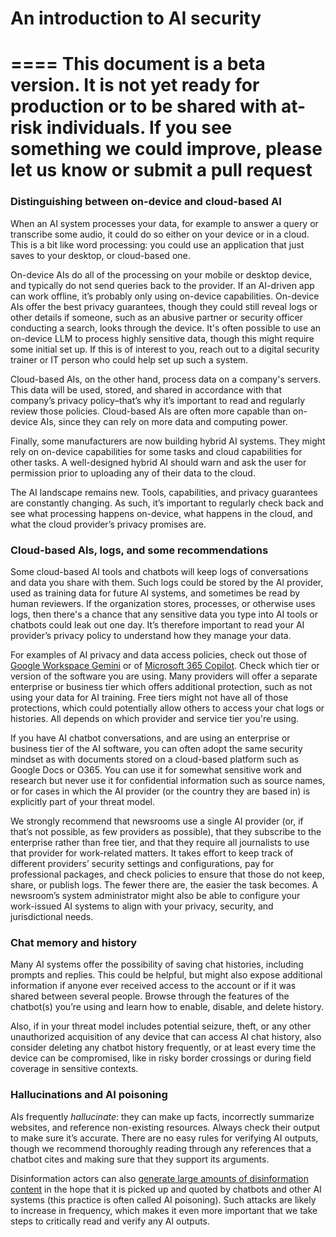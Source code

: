 # An introduction to AI security

====
**This document is a beta version. It is not yet ready for production or to be shared with at-risk individuals. If you see something we could improve, please let us know or submit a pull request**
====

### Distinguishing between on-device and cloud-based AI

When an AI system processes your data, for example to answer a query or transcribe some audio, it could do so either on your device or in a cloud. This is a bit like word processing: you could use an application that just saves to your desktop, or cloud-based one.

On-device AIs do all of the processing on your mobile or desktop device, and typically do not send queries back to the provider. If an AI-driven app can work offline, it’s probably only using on-device capabilities. On-device AIs offer the best privacy guarantees, though they could still reveal logs or other details if someone, such as an abusive partner or security officer conducting a search, looks through the device. It's often possible to use an on-device LLM to process highly sensitive data, though this might require some initial set up. If this is of interest to you, reach out to a digital security trainer or IT person who could help set up such a system.

Cloud-based AIs, on the other hand, process data on a company's servers. This data will be used, stored, and shared in accordance with that company’s privacy policy–that’s why it’s important to read and regularly review those policies. Cloud-based AIs are often more capable than on-device AIs, since they can rely on more data and computing power.

Finally, some manufacturers are now building hybrid AI systems. They might rely on on-device capabilities for some tasks and cloud capabilities for other tasks. A well-designed hybrid AI should warn and ask the user for permission prior to uploading any of their data to the cloud.

The AI landscape remains new. Tools, capabilities, and privacy guarantees are constantly changing. As such, it’s important to regularly check back and see what processing happens on-device, what happens in the cloud, and what the cloud provider’s privacy promises are.

### Cloud-based AIs, logs, and some recommendations

Some cloud-based AI tools and chatbots will keep logs of conversations and data you share with them. Such logs could be stored by the AI provider, used as training data for future AI systems, and sometimes be read by human reviewers. If the organization stores, processes, or otherwise uses logs, then there's a chance that any sensitive data you type into AI tools or chatbots could leak out one day. It’s therefore important to read your AI provider’s privacy policy to understand how they manage your data.

For examples of AI privacy and data access policies, check out those of [Google Workspace Gemini](https://support.google.com/a/answer/15706919?) or of [Microsoft 365 Copilot](https://learn.microsoft.com/en-us/copilot/microsoft-365/microsoft-365-copilot-privacy). Check which tier or version of the software you are using. Many providers will offer a separate enterprise or business tier which offers additional protection, such as not using your data for AI training.
Free tiers might not have all of those protections, which could potentially allow others to access your chat logs or histories. All depends on which provider and service tier you're using.

If you have AI chatbot conversations, and are using an enterprise or business tier of the AI software, you can often adopt the same security mindset as with documents stored on a cloud-based platform such as Google Docs or O365. You can use it for somewhat sensitive work and research but never use it for confidential information such as source names, or for cases in which the AI provider (or the country they are based in) is explicitly part of your threat model.

We strongly recommend that newsrooms use a single AI provider (or, if that’s not possible, as few providers as possible), that they subscribe to the enterprise rather than free tier, and that they require all journalists to use that provider for work-related matters.
It takes effort to keep track of different providers’ security settings and configurations, pay for professional packages, and check policies to ensure that those do not keep, share, or publish logs. The fewer there are, the easier the task becomes. A newsroom’s system administrator might also be able to configure your work-issued AI systems to align with your privacy, security, and jurisdictional needs.

### Chat memory and history

Many AI systems offer the possibility of saving chat histories, including prompts and replies. This could be helpful, but might also expose additional information if anyone ever received access to the account or if it was shared between several people. Browse through the features of the chatbot(s) you’re using and learn how to enable, disable, and delete history.

Also, if in your threat model includes potential seizure, theft, or any other unauthorized acquisition of any device that can access AI chat history, also consider deleting any chatbot history frequently, or at least every time the device can be compromised, like in risky border crossings or during field coverage in sensitive contexts.

### Hallucinations and AI poisoning

AIs frequently *hallucinate*: they can make up facts, incorrectly summarize websites, and reference non-existing resources. Always check their output to make sure it’s accurate. There are no easy rules for verifying AI outputs, though we recommend thoroughly reading through any references that a chatbot cites and making sure that they support its arguments.

Disinformation actors can also [generate large amounts of disinformation content](https://www.atlanticcouncil.org/blogs/new-atlanticist/exposing-pravda-how-pro-kremlin-forces-are-poisoning-ai-models-and-rewriting-wikipedia/) in the hope that it is picked up and quoted by chatbots and other AI systems (this practice is often called AI poisoning). Such attacks are likely to increase in frequency, which makes it even more important that we take steps to critically read and verify any AI outputs.  
